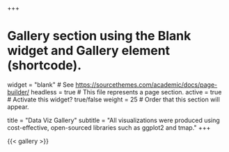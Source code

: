 +++
# Gallery section using the Blank widget and Gallery element (shortcode).
widget = "blank"  # See https://sourcethemes.com/academic/docs/page-builder/
headless = true  # This file represents a page section.
active = true  # Activate this widget? true/false
weight = 25  # Order that this section will appear.

title = "Data Viz Gallery"
subtitle = "All visualizations were produced using cost-effective, open-sourced libraries such as ggplot2 and tmap."
+++

{{< gallery >}}

